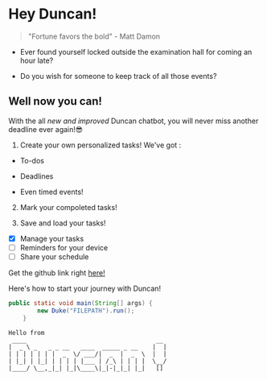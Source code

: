 # Hey Duncan!

> "Fortune favors the bold" - Matt Damon

- Ever found yourself locked outside the examination hall for coming an hour late? 

- Do you wish for someone to keep track of all those events?


## Well now you can!

With the all *new and improved* Duncan chatbot, you will never miss another deadline ever again!:sunglasses:

1. Create your own personalized tasks! We've got :
- To-dos

- Deadlines

- Even timed events!

2. Mark your compoleted tasks!

3. Save and load your tasks!

- [x] Manage your tasks
- [ ] Reminders for your device
- [ ] Share your schedule 

Get the github link right [here!](https://github.com/jweeyh/ip.git)

Here's how to start your journey with Duncan!
```java
public static void main(String[] args) {
        new Duke("FILEPATH").run();
    }
```
   ```
   Hello from
    ____                                    __
   |  _ \ _   _ _ __   ____  _____ _ __    |  |
   | | | | | | |  _  \/ ___/|  _  |  _  \  |  |
   | |_| | |_| | | | | |___ | /_\ | | | |  \__/
   |____/ \__,_|_| |_|\____\|_|-|_|_| |_|   []
   ```

 
